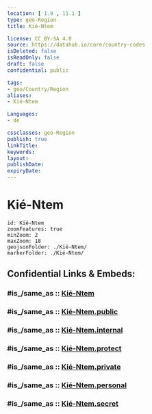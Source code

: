 ```yaml
---
location: [ 1.9 , 11.1 ] 
type: geo-Region
title: Kié-Ntem

license: CC BY-SA 4.0
source: https://datahub.io/core/country-codes
isDeleted: false
isReadOnly: false
draft: false
confidential: public

tags:
- geo/Country/Region
aliases:
- Kié-Ntem

Languages:
- de

cssclasses: geo-Region
publish: true
linkTitle: 
keywords: 
layout: 
publishDate: 
expiryDate: 
---
```


# Kié-Ntem

```leaflet
id: Kié-Ntem
zoomFeatures: true 
minZoom: 2 
maxZoom: 18
geojsonFolder: ./Kié-Ntem/
markerFolder: ./Kié-Ntem/
```


## Confidential Links & Embeds: 

### #is_/same_as :: [Kié-Ntem](/_Standards/Earth/Continent/Africa/Africa~Central/Equatorial_Guinea/Provinces~Equatorial_Guinea/Kié-Ntem.md) 

### #is_/same_as :: [Kié-Ntem.public](/_public/Earth/Continent/Africa/Africa~Central/Equatorial_Guinea/Provinces~Equatorial_Guinea/Kié-Ntem.public.md) 

### #is_/same_as :: [Kié-Ntem.internal](/_internal/Earth/Continent/Africa/Africa~Central/Equatorial_Guinea/Provinces~Equatorial_Guinea/Kié-Ntem.internal.md) 

### #is_/same_as :: [Kié-Ntem.protect](/_protect/Earth/Continent/Africa/Africa~Central/Equatorial_Guinea/Provinces~Equatorial_Guinea/Kié-Ntem.protect.md) 

### #is_/same_as :: [Kié-Ntem.private](/_private/Earth/Continent/Africa/Africa~Central/Equatorial_Guinea/Provinces~Equatorial_Guinea/Kié-Ntem.private.md) 

### #is_/same_as :: [Kié-Ntem.personal](/_personal/Earth/Continent/Africa/Africa~Central/Equatorial_Guinea/Provinces~Equatorial_Guinea/Kié-Ntem.personal.md) 

### #is_/same_as :: [Kié-Ntem.secret](/_secret/Earth/Continent/Africa/Africa~Central/Equatorial_Guinea/Provinces~Equatorial_Guinea/Kié-Ntem.secret.md)

